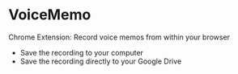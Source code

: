 # VoiceMemo
Chrome Extension: Record voice memos from within your browser

- Save the recording to your computer
- Save the recording directly to your Google Drive
